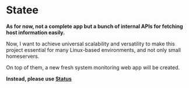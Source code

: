 # Statee

**As for now, not a complete app but a bunch of internal APIs for fetching host information easily.**

Now, I want to achieve universal scalability and versatility to make this project essential for many Linux-based environments, and not only small homeservers.

On top of them, a new fresh system monitoring web app will be created.

**Instead, please use [Status](https://github.com/dani3l0/Status)**
